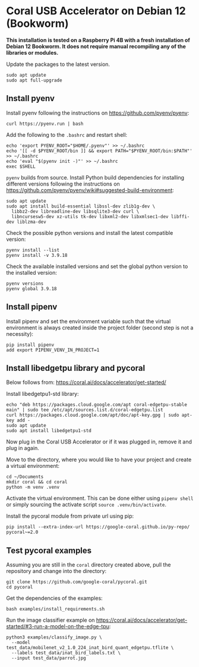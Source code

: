 # Coral USB Accelerator on Debian 12 (Bookworm)
**This installation is tested on a Raspberry Pi 4B with a fresh installation of Debian 12 Bookworm. It does not require manual recompiling any of the libraries or modules.**

Update the packages to the latest version.
  
    sudo apt update
    sudo apt full-upgrade

## Install pyenv

Install pyenv following the instructions on https://github.com/pyenv/pyenv:

    curl https://pyenv.run | bash

Add the following to the `.bashrc` and restart shell:

    echo 'export PYENV_ROOT="$HOME/.pyenv"' >> ~/.bashrc
    echo '[[ -d $PYENV_ROOT/bin ]] && export PATH="$PYENV_ROOT/bin:$PATH"' >> ~/.bashrc
    echo 'eval "$(pyenv init -)"' >> ~/.bashrc
    exec $SHELL

`pyenv` builds from source. Install Python build dependencies for installing different versions following the instructions on https://github.com/pyenv/pyenv/wiki#suggested-build-environment:
    
    sudo apt update
    sudo apt install build-essential libssl-dev zlib1g-dev \
      libbz2-dev libreadline-dev libsqlite3-dev curl \
      libncursesw5-dev xz-utils tk-dev libxml2-dev libxmlsec1-dev libffi-dev liblzma-dev

Check the possible python versions and install the latest compatible version:

    pyenv install --list
    pyenv install -v 3.9.18
    
Check the available installed versions and set the global python version to the installed version:

    pyenv versions
    pyenv global 3.9.18

## Install pipenv

Install pipenv and set the environment variable such that the virtual environment is always created inside the project folder (second step is not a necessity):

    pip install pipenv
    add export PIPENV_VENV_IN_PROJECT=1

## Install libedgetpu library and pycoral

Below follows from: https://coral.ai/docs/accelerator/get-started/

Install libedgetpu1-std library:

    echo "deb https://packages.cloud.google.com/apt coral-edgetpu-stable main" | sudo tee /etc/apt/sources.list.d/coral-edgetpu.list
    curl https://packages.cloud.google.com/apt/doc/apt-key.gpg | sudo apt-key add -
    sudo apt update
    sudo apt install libedgetpu1-std

Now plug in the Coral USB Accelerator or if it was plugged in, remove it and plug in again.

Move to the directory, where you would like to have your project and create a virtual environment:

    cd ~/Documents
    mkdir coral && cd coral
    python -m venv .venv

Activate the virtual environment. This can be done either using `pipenv shell` or simply sourcing the activate script `source .venv/bin/activate`. 

Install the pycoral module from private url using pip:
    
    pip install --extra-index-url https://google-coral.github.io/py-repo/ pycoral~=2.0

## Test pycoral examples

Assuming you are still in the `coral` directory created above, pull the repository and change into the directory:

    git clone https://github.com/google-coral/pycoral.git
    cd pycoral

Get the dependencies of the examples:

    bash examples/install_requirements.sh

Run the image classifier example on https://coral.ai/docs/accelerator/get-started/#3-run-a-model-on-the-edge-tpu:

    python3 examples/classify_image.py \
      --model test_data/mobilenet_v2_1.0_224_inat_bird_quant_edgetpu.tflite \
      --labels test_data/inat_bird_labels.txt \
      --input test_data/parrot.jpg


